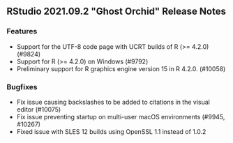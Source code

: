 
## RStudio 2021.09.2 "Ghost Orchid" Release Notes

### Features

* Support for the UTF-8 code page with UCRT builds of R (>= 4.2.0) (#9824)
* Support for R (>= 4.2.0) on Windows (#9792)
* Preliminary support for R graphics engine version 15 in R 4.2.0. (#10058)

### Bugfixes

* Fix issue causing backslashes to be added to citations in the visual editor (#10075)
* Fix issue preventing startup on multi-user macOS environments (#9945, #10267)
* Fixed issue with SLES 12 builds using OpenSSL 1.1 instead of 1.0.2
